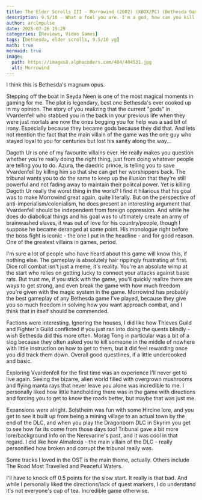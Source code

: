 ```yaml
---
title: The Elder Scrolls III - Morrowind (2002) (XBOX/PC) (Bethesda Game Studios)
description: 9.5/10 - What a fool you are. I'm a god, how can you kill a god? What a grand and intoxicating innocence! How could you be so naive? There is no escape. No recall or intervention can work in this place. Come, lay down your weapons. It is not too late for my mercy...
author: arclmpulse
date: 2025-07-26 15:29
categories: [Reviews, Video Games]
tags: [bethesda, elder scrolls, 9.5/10 vg]
math: true
mermaid: true
image:
  path: https://images8.alphacoders.com/404/404531.jpg
  alt: Morrowind
---
```


I think this is Bethesda's magnum opus.

Stepping off the boat in Seyda Neen is one of the most magical moments in gaming for me. The plot is legendary, best one Bethesda's ever cooked up in my opinion. The story of you realizing that the current "gods" in Vvardenfell who stabbed you in the back in your previous life when they were just mortals are now the ones begging you for help was a sad bit of irony. Especially because they became gods because they did that. And lets not mention the fact that the main villain of the game was the one guy who stayed loyal to you for centuries but lost his sanity along the way...

Dagoth Ur is one of my favourite villains ever. He really makes you question whether you're really doing the right thing, just from doing whatever people are telling you to do. Azura, the daedric prince, is telling you to save Vvardenfell by killing him so that she can get her worshippers back. The tribunal wants you to do the same to keep up the illusion that they're still powerful and not fading away to maintain their politcal power. Yet is killing Dagoth Ur really the worst thing in the world? I find it hilarious that his goal was to make Morrowind great again, quite literally. But on the perspective of anti-imperialism/colonialism, he does present an interesting argument that Vvardenfell should be independent from foreign oppression. And while he does do diabolical things and his goal was to ultimately create an army of brainwashed slaves, it was out of love for his country/people, though I suppose he became deranged at some point. His monologue right before the boss fight is iconic - the one I put in the headline - and for good reason. One of the greatest villains in games, period.

I'm sure a lot of people who have heard about this game will know this, if nothing else. The gameplay is absolutely hair rippingly frustrating at first. Dice roll combat isn't just a meme, it's reality. You're an absolute wimp at the start who relies on getting lucky to connect your attacks against basic rats. But trust me, if you stick with the game, you'll quickly realize there are ways to get strong, and even break the game with how much freedom you're given with the magic system in the game. Morrowind has probably the best gameplay of any Bethesda game I've played, because they give you so much freedom in solving how you want approach combat, and I think that in itself should be commended.

Factions were interesting. Ignoring the houses, I did like how Thieves Guild and Fighter's Guild conflicted if you just ran into doing the quests blindly - wish Bethesda did this more often. Morag Tong in particular was a bit of a slog because they often asked you to kill someone in the middle of nowhere with little instruction on how to get to them, but it did feel rewarding once you did track them down. Overall good questlines, if a little undercooked and basic.

Exploring Vvardenfell for the first time was an experience I'll never get to live again. Seeing the bizarre, alien world filled with overgrown mushrooms and flying manta rays that never leave you alone was incredible to me. I personally liked how little handholding there was in the game with directions and forcing you to get to know the roads better, but maybe that was just me.

Expansions were alright. Solstheim was fun with some Hircine lore, and you get to see it built up from being a mining village to an actual town by the end of the DLC, and when you play the Dragonborn DLC in Skyrim you get to see how far its come from those days too! Tribunal gave a bit more lore/background info on the Nerevarine's past, and it was cool in that regard. I did like how Almalexia - the main villain of the DLC - really personified how broken and corrupt the tribunal really was.

Some tracks I loved in the OST is the main theme, actually. Others include The Road Most Travelled and Peaceful Waters.

I'll have to knock off 0.5 points for the slow start. It really is that bad. And while I personally liked the directions/lack of quest markers, I do understand it's not everyone's cup of tea. Incredible game otherwise.
